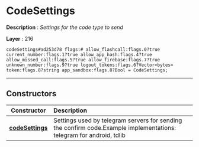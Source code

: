 # CodeSettings

**Description** : *Settings for the code type to send*

**Layer** : 216

```tl
codeSettings#ad253d78 flags:# allow_flashcall:flags.0?true current_number:flags.1?true allow_app_hash:flags.4?true allow_missed_call:flags.5?true allow_firebase:flags.7?true unknown_number:flags.9?true logout_tokens:flags.6?Vector<bytes> token:flags.8?string app_sandbox:flags.8?Bool = CodeSettings;
```

---

## Constructors

| Constructor | Description |
| :---: | :--- |
| [**codeSettings**](constructor/codeSettings) | Settings used by telegram servers for sending the confirm code.Example implementations: telegram for android, tdlib |